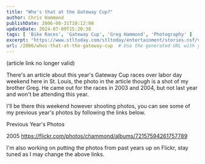 ```yaml
---
title: "Who's that at the Gateway Cup?"
author: Chris Hammond
publishDate: 2006-08-31T10:12:00
updateDate: 2024-07-09T15:20:38
tags: [ 'Bike Races', 'Gateway Cup', 'Greg Hammond', 'Photography' ]
excerpt: "https://www.stltoday.com/stltoday/entertainment/stories.nsf/visitstlouis/story/C61BD6C5C8AFE26C862571DA007E213B?OpenDocumentThere&#39;s an article about this year&#39;s Gateway Cup races over labor day weekend here in St. Louis, the photo in the article though is a shot of my brother Greg. He came out for the races in 2003 and 2004, but not last year and won&#39;t be attending this year.I&#39;ll be there this weekend however shooting photos, you can see some of my previous year&#39;s photos by following the links below.Previous Year&#39;s Photos2004 https://chrishammond.com/photos/old/category1078.aspx2005 https://chrishammond.com/photos/2005_gateway_cup/default.aspxI&#39;m also working on putting the photos from past years up on Flickr, stay tuned as I may change the above... "
url: /2006/whos-that-at-the-gateway-cup  # Use the generated URL with year
---
```

<p>(article link no longer valid)</p>  <p>There&#39;s an article about this year&#39;s Gateway Cup races over labor day weekend here in St. Louis, the photo in the article though is a shot of my brother Greg. He came out for the races in 2003 and 2004, but not last year and won&#39;t be attending this year.</p>  <p>I&#39;ll be there this weekend however shooting photos, you can see some of my previous year&#39;s photos by following the links below.</p>  <p>Previous Year&#39;s Photos</p>  <p>2005&nbsp;<a href="https://flickr.com/photos/chammond/albums/72157594261757789">https://flickr.com/photos/chammond/albums/72157594261757789</a>&nbsp;</p>  <p>I&#39;m also working on putting the photos from past years up on Flickr, stay tuned as I may change the above links.</p> 
